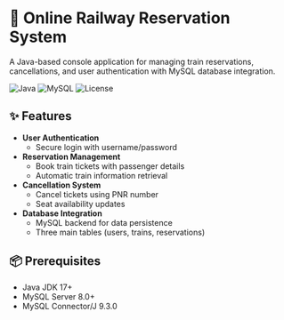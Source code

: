 # 🚂 Online Railway Reservation System

A Java-based console application for managing train reservations, cancellations, and user authentication with MySQL database integration.

![Java](https://img.shields.io/badge/Java-17%2B-blue)
![MySQL](https://img.shields.io/badge/MySQL-8.0%2B-orange)
![License](https://img.shields.io/badge/License-MIT-green)

## ✨ Features

- **User Authentication**
  - Secure login with username/password
- **Reservation Management**
  - Book train tickets with passenger details
  - Automatic train information retrieval
- **Cancellation System**
  - Cancel tickets using PNR number
  - Seat availability updates
- **Database Integration**
  - MySQL backend for data persistence
  - Three main tables (users, trains, reservations)

## 📦 Prerequisites

- Java JDK 17+
- MySQL Server 8.0+
- MySQL Connector/J 9.3.0
